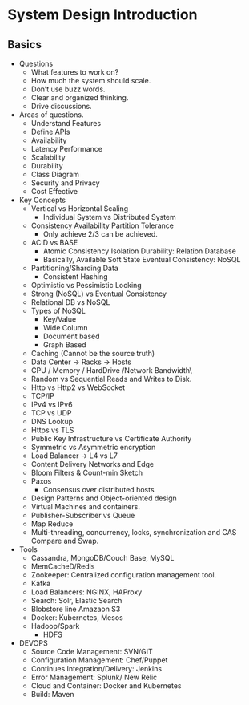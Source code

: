 # System Design Introduction

## Basics

- Questions
  - What features to work on?
  - How much the system should scale.
  - Don’t use buzz words. 
  - Clear and organized thinking. 
  - Drive discussions. 
- Areas of questions. 
  - Understand Features 
  - Define APIs
  - Availability
  - Latency Performance
  - Scalability
  - Durability
  - Class Diagram
  - Security and Privacy
  - Cost Effective
- Key Concepts
  - Vertical vs Horizontal Scaling
    - Individual System vs Distributed System
  - Consistency Availability Partition Tolerance
    - Only achieve 2/3 can be achieved. 
  - ACID vs BASE
    - Atomic Consistency Isolation Durability: Relation Database
    - Basically, Available Soft State Eventual Consistency: NoSQL
  - Partitioning/Sharding Data
    - Consistent Hashing
  - Optimistic vs Pessimistic Locking
  - Strong (NoSQL) vs Eventual Consistency
  - Relational DB vs NoSQL
  - Types of NoSQL
    - Key/Value
    - Wide Column
    - Document based
    - Graph Based
  - Caching (Cannot be the source truth)
  - Data Center -> Racks -> Hosts
  - CPU / Memory / HardDrive /Network Bandwidth\
  - Random vs Sequential Reads and Writes to Disk. 
  - Http vs Http2 vs WebSocket
  - TCP/IP 
  - IPv4 vs IPv6
  - TCP vs UDP
  - DNS Lookup
  - Https vs TLS
  - Public Key Infrastructure vs Certificate Authority
  - Symmetric vs Asymmetric encryption
  - Load Balancer -> L4 vs L7
  - Content Delivery Networks and Edge
  - Bloom Filters & Count-min Sketch
  - Paxos
    - Consensus over distributed hosts
  - Design Patterns and Object-oriented design 
  - Virtual Machines and containers. 
  - Publisher-Subscriber vs Queue
  - Map Reduce
  - Multi-threading, concurrency, locks, synchronization and CAS Compare and Swap. 
- Tools
  - Cassandra, MongoDB/Couch Base, MySQL
  - MemCacheD/Redis
  - Zookeeper: Centralized configuration management tool. 
  - Kafka
  - Load Balancers: NGINX, HAProxy
  - Search: Solr, Elastic Search
  - Blobstore line Amazaon S3
  - Docker: Kubernetes, Mesos
  - Hadoop/Spark
    - HDFS
- DEVOPS
  - Source Code Management: SVN/GIT
  - Configuration Management: Chef/Puppet
  - Continues Integration/Delivery: Jenkins
  - Error Management: Splunk/ New Relic
  - Cloud and Container: Docker and Kubernetes
  - Build: Maven
